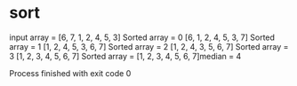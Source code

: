 # sort
input array = [6, 7, 1, 2, 4, 5, 3]
Sorted array = 0	[6, 1, 2, 4, 5, 3, 7]
Sorted array = 1	[1, 2, 4, 5, 3, 6, 7]
Sorted array = 2	[1, 2, 4, 3, 5, 6, 7]
Sorted array = 3	[1, 2, 3, 4, 5, 6, 7]
Sorted array = [1, 2, 3, 4, 5, 6, 7]median = 4

Process finished with exit code 0
